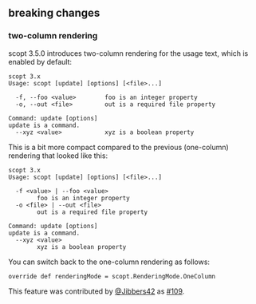   [@Jibbers42]: https://github.com/Jibbers42
  [109]: https://github.com/scopt/scopt/pull/109

## breaking changes

### two-column rendering

scopt 3.5.0 introduces two-column rendering for the usage text, which is enabled by default:

    scopt 3.x
    Usage: scopt [update] [options] [<file>...]

      -f, --foo <value>        foo is an integer property
      -o, --out <file>         out is a required file property

    Command: update [options]
    update is a command.
      --xyz <value>            xyz is a boolean property

This is a bit more compact compared to the previous (one-column) rendering that looked like this:

    scopt 3.x
    Usage: scopt [update] [options] [<file>...]

      -f <value> | --foo <value>
            foo is an integer property
      -o <file> | --out <file>
            out is a required file property

    Command: update [options]
    update is a command.
      --xyz <value>
            xyz is a boolean property

You can switch back to the one-column rendering as follows:

    override def renderingMode = scopt.RenderingMode.OneColumn

This feature was contributed by [@Jibbers42][@Jibbers42] as [#109][109].
